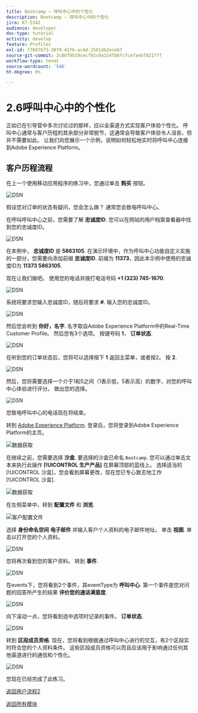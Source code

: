```yaml
---
title: Bootcamp — 呼叫中心中的个性化
description: Bootcamp — 呼叫中心中的个性化
jira: KT-5342
audience: developer
doc-type: tutorial
activity: develop
feature: Profiles
exl-id: f7697673-38f9-41f6-ac4d-2561db2ece67
source-git-commit: 3c86f9b19cecf92c9a324fb6fcfcefaebf82177f
workflow-type: tm+mt
source-wordcount: '546'
ht-degree: 0%

---
```


# 2.6呼叫中心中的个性化

正如已在引导营中多次讨论过的那样，应以全渠道方式实现客户体验个性化。 呼叫中心通常与客户历程的其余部分非常脱节，这通常会导致客户体验令人沮丧，但并不需要如此。 让我们向您展示一个示例，说明如何轻松地实时将呼叫中心连接到Adobe Experience Platform。

## 客户历程流程

在上一个使用移动应用程序的练习中，您通过单击 **购买** 按钮。

![DSN](./images/app20.png)

假设您对订单的状态有疑问，您会怎么做？ 通常您会致电呼叫中心。

在呼叫呼叫中心之前，您需要了解 **忠诚度ID**. 您可以在网站的用户档案查看器中找到您的忠诚度ID。

![DSN](./images/cc1.png)

在本例中， **忠诚度ID** 是 **5863105**. 在演示环境中，作为呼叫中心功能自定义实施的一部分，您需要向添加前缀 **忠诚度ID**. 前缀为 **11373**，因此本示例中使用的忠诚度ID为 **11373 5863105**.

现在让我们做吧。 使用您的电话并拨打电话号码 **+1 (323) 745-1670**.

![DSN](./images/cc2.png)

系统将要求您输入忠诚度ID，随后将要求 **#**. 输入您的忠诚度ID。

![DSN](./images/cc3.png)

然后您会听到 **你好，名字**. 名字取自Adobe Experience Platform中的Real-Time Customer Profile。 然后您有3个选项。 按键号码 **1**， **订单状态**.

![DSN](./images/cc4.png)

在听到您的订单状态后，您将可以选择按下 **1** 返回主菜单，或者按2。 按 **2**.

![DSN](./images/cc5.png)

然后，您将需要选择一个介于1和5之间（1表示低，5表示高）的数字，对您的呼叫中心体验进行评分。 做出您的选择。

![DSN](./images/cc6.png)

您致电呼叫中心的电话现在将结束。

转到 [Adobe Experience Platform](https://experience.adobe.com/platform). 登录后，您将登录到Adobe Experience Platform的主页。

![数据获取](./images/home.png)

在继续之前，您需要选择 **沙盒**. 要选择的沙盒已命名 ``Bootcamp``. 您可以通过单击文本来执行此操作 **[!UICONTROL 生产产品]** 在屏幕顶部的蓝线上。 选择适当的 [!UICONTROL 沙盒]，您会看到屏幕更改，现在您已专心致志地工作 [!UICONTROL 沙盒].

![数据获取](./images/sb1.png)

在左侧菜单中，转到 **配置文件** 和 **浏览**.

![客户配置文件](./images/homemenu.png)

选择 **身份命名空间** **电子邮件** 并输入客户个人资料的电子邮件地址。 单击 **视图**. 单击以打开您的个人资料。

![DSN](./images/cc7.png)

您将再次看到您的客户资料。 转到 **事件**.

![DSN](./images/cc8.png)

在events下，您将看到2个事件，其eventType为 **呼叫中心**. 第一个事件是您对问题的回答所产生的结果 **评价您的通话满意度**.

![DSN](./images/cc9.png)

向下滚动一点，您将看到选中选项时记录的事件。 **订单状态**.

![DSN](./images/cc10.png)

转到 **区段成员资格**. 现在，您将看到根据通过呼叫中心进行的交互，有2个区段实时符合您的个人资料条件。 这些区段成员资格可以而且应该用于影响通过任何其他渠道进行的通信和个性化。

![DSN](./images/cc11.png)

您现在已经完成了此练习。

[返回用户流程2](./uc2.md)

[返回所有模块](../../overview.md)

